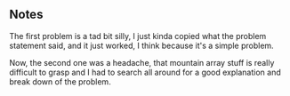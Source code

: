 ## Notes

The first problem is a tad bit silly, I just kinda copied what the problem statement said, and it just worked, I think because it's a simple problem.

Now, the second one was a headache, that mountain array stuff is really difficult to grasp and I had to search all around for a good explanation and break down of the problem.